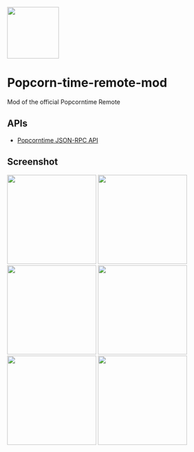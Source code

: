 <a target="_blank" href="http://stephaneadamgarnier.com/Popcorntime"><img src="http://stephaneadamgarnier.com/Popcorntime/assets/img/icons/icon.png" align="" height="120" width="120" ></a>

# Popcorn-time-remote-mod

Mod of the official Popcorntime Remote

## APIs

* [Popcorntime JSON-RPC API](https://git.popcorntime.io/popcorntime/desktop/blob/master/docs/json-rpc-api.md)

     
## Screenshot
<img src="http://www.stephaneadamgarnier.com/Popcorntime/assets/screenshots/screenshot00.PNG" width="207">
<img src="http://www.stephaneadamgarnier.com/Popcorntime/assets/screenshots/screenshot02.PNG" width="207">
<img src="http://www.stephaneadamgarnier.com/Popcorntime/assets/screenshots/screenshot03.PNG" width="207">
<img src="http://www.stephaneadamgarnier.com/Popcorntime/assets/screenshots/screenshot04.PNG" width="207">
<img src="http://www.stephaneadamgarnier.com/Popcorntime/assets/screenshots/screenshot05.PNG" width="207">
<img src="http://www.stephaneadamgarnier.com/Popcorntime/assets/screenshots/screenshot06.PNG" width="207">
